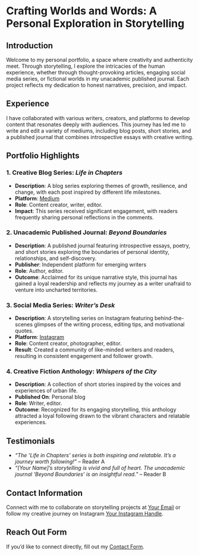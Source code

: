 # Crafting Worlds and Words: A Personal Exploration in Storytelling

## Introduction
Welcome to my personal portfolio, a space where creativity and authenticity meet. Through storytelling, I explore the intricacies of the human experience, whether through thought-provoking articles, engaging social media series, or fictional worlds in my unacademic published journal. Each project reflects my dedication to honest narratives, precision, and impact.

## Experience
I have collaborated with various writers, creators, and platforms to develop content that resonates deeply with audiences. This journey has led me to write and edit a variety of mediums, including blog posts, short stories, and a published journal that combines introspective essays with creative writing.

## Portfolio Highlights

### 1. Creative Blog Series: *Life in Chapters*
- **Description**: A blog series exploring themes of growth, resilience, and change, with each post inspired by different life milestones.
- **Platform**: [Medium](https://medium.com)
- **Role**: Content creator, writer, editor.
- **Impact**: This series received significant engagement, with readers frequently sharing personal reflections in the comments.

### 2. Unacademic Published Journal: *Beyond Boundaries*
- **Description**: A published journal featuring introspective essays, poetry, and short stories exploring the boundaries of personal identity, relationships, and self-discovery.
- **Publisher**: Independent platform for emerging writers
- **Role**: Author, editor.
- **Outcome**: Acclaimed for its unique narrative style, this journal has gained a loyal readership and reflects my journey as a writer unafraid to venture into uncharted territories.

### 3. Social Media Series: *Writer’s Desk*
- **Description**: A storytelling series on Instagram featuring behind-the-scenes glimpses of the writing process, editing tips, and motivational quotes.
- **Platform**: [Instagram](https://instagram.com/yourhandle)
- **Role**: Content creator, photographer, editor.
- **Result**: Created a community of like-minded writers and readers, resulting in consistent engagement and follower growth.

### 4. Creative Fiction Anthology: *Whispers of the City*
- **Description**: A collection of short stories inspired by the voices and experiences of urban life.
- **Published On**: Personal blog
- **Role**: Writer, editor.
- **Outcome**: Recognized for its engaging storytelling, this anthology attracted a loyal following drawn to the vibrant characters and relatable experiences.

## Testimonials
- *“The ‘Life in Chapters’ series is both inspiring and relatable. It’s a journey worth following!”* – Reader A  
- *“[Your Name]’s storytelling is vivid and full of heart. The unacademic journal ‘Beyond Boundaries’ is an insightful read.”* – Reader B  

## Contact Information
Connect with me to collaborate on storytelling projects at [Your Email](mailto:your-email@example.com) or follow my creative journey on Instagram [Your Instagram Handle](https://instagram.com/yourhandle).

## Reach Out Form
If you’d like to connect directly, fill out my [Contact Form](https://example.com/contact-form).
